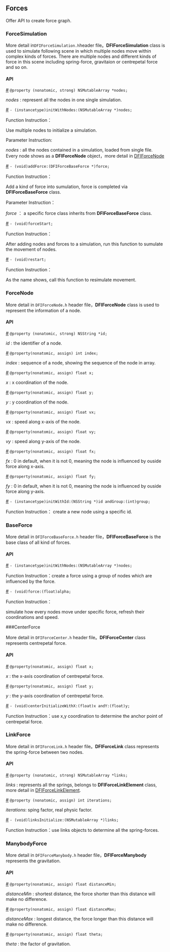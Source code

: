 ## Forces

Offer API to create force graph.

### ForceSimulation

More detail in`DFIForceSimulation.h`header file。**DFIForceSimulation** class is used to simulate following scene in which multiple nodes move within complex kinds of forces. There are multiple nodes and different kinds of force in this scene including spring-force, gravitaion or centrepetal force and so on.

#### API

[#]() `@property (nonatomic, strong) NSMutableArray *nodes;`

*nodes* : represent all the nodes in one single simulation.

[#]() `- (instancetype)initWithNodes:(NSMutableArray *)nodes;`

Function Instruction：

Use multiple nodes to initialize a simulation.

Parameter Instruction:

*nodes* : all the nodes contained in a simulation, loaded from single file. Every node shows as a  **DFIForceNode** object，more detail in [DFIForceNode]()

[#]() `- (void)addForce:(DFIForceBaseForce *)force;`

Function Instruction：

Add a kind of force into sumulation, force is completed via **DFIForceBaseForce** class.

Parameter Instruction：

*force* ： a specific force  class inherits from **DFIForceBaseForce** class.

[#]() `- (void)forceStart;`

Function Instruction：

After adding nodes and forces to a simulation, run this function to sumulate the movement of nodes.

[#]() `- (void)restart;`

Function Instruction：

As the name shows, call this function to resimulate movement.

### ForceNode

More detail in `DFIForceNode.h` header file，**DFIForceNode** class is used to represent the information of a node.

#### API

[#]() `@property (nonatomic, strong) NSString *id;`

*id* :  the identifier of a node.

[#]() `@property(nonatomic, assign) int index;`

*index* :  sequence of a node, showing the sequence of the node in array.

[#]() `@property(nonatomic, assign) float x;`

*x* : x coordination of the node.

[#]() `@property(nonatomic, assign) float y;`

*y* : y coordination of the node.

[#]() `@property(nonatomic, assign) float vx;`

*vx* : speed along x-axis of the node.

[#]() `@property(nonatomic, assign) float vy;`

*vy* : speed along y-axis of the node.

[#]() `@property(nonatomic, assign) float fx;`

*fx* : 0 in default, when it is not 0, meaning the node is influenced by ouside force along x-axis.

[#]() `@property(nonatomic, assign) float fy;`

*fy* : 0 in default, when it is not 0, meaning the node is influenced by ouside force along y-axis.

[#]() `- (instancetype)initWithId:(NSString *)id andGroup:(int)group;`

Function Instruction： create a new node using a specific id.

### BaseForce

More detail in `DFIForceBaseForce.h` header file，**DFIForceBaseForce** is the base class of all kind of forces.

#### API

[#]() `- (instancetype)initWithNodes:(NSMutableArray *)nodes;`

Function Instruction：create a force using a group of nodes which are influenced by the force.

[#]() `- (void)force:(float)alpha;`

Function Instruction：

simulate how every nodes move under specific force, refresh their coordinations and speed.

###CenterForce

More detail in `DFIForceCenter.h` header file。**DFIForceCenter** class represents centrepetal force.

#### API

[#]() `@property(nonatomic, assign) float x;`

*x* : the x-axis coordination of centrepetal force.

[#]() `@property(nonatomic, assign) float y;`

*y* : the y-axis coordination of centrepetal force.

[#]() `- (void)centerInitializeWithX:(float)x andY:(float)y;`

Function Instruction：use x,y coordination to determine the anchor point of centrepetal force.

### LinkForce

More detail in `DFIForceLink.h` header file。**DFIForceLink** class represents the spring-force between two nodes.

#### API

[#]() `@property (nonatomic, strong) NSMutableArray *links;`

*links* : represents all the springs, belongs to  **DFIForceLinkElement** class, more detail in [DFIForceLinkElement]().

[#]() `@property (nonatomic, assign) int iterations;`

*iterations*: sping factor, real physic factor.

[#]() `- (void)linksInitialize:(NSMutableArray *)links;`

Function Instruction：use links objects to determine all the spring-forces.

### ManybodyForce

More detail in `DFIForceManybody.h` header file，**DFIForceManybody** represents the gravitation.

#### API

[#]() `@property(nonatomic, assign) float distanceMin;`

*distanceMin* : shortest distance, the force shorter than this distance will make no difference.

[#]() `@property(nonatomic, assign) float distanceMax;`

*distanceMax* : longest distance, the force longer than this distance will make no difference.

[#]() `@property(nonatomic, assign) float theta;`

*theta* : the factor of gravitation.

